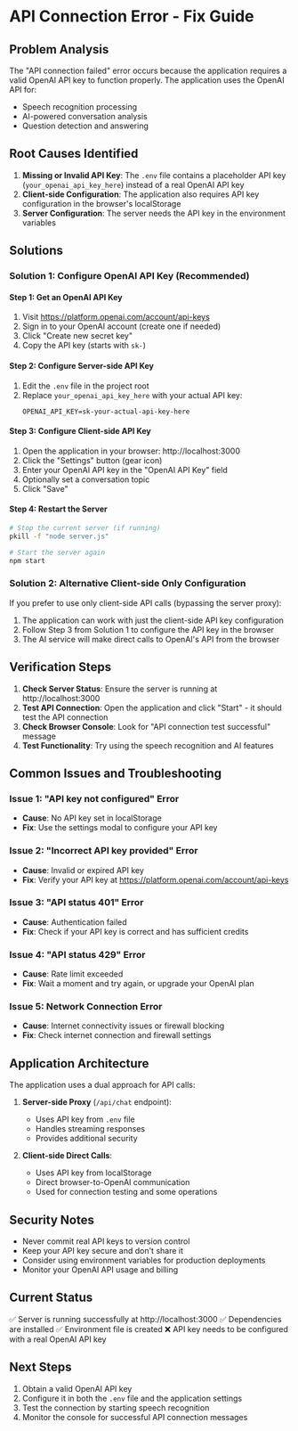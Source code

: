 # API Connection Error - Fix Guide

## Problem Analysis

The "API connection failed" error occurs because the application requires a valid OpenAI API key to function properly. The application uses the OpenAI API for:
- Speech recognition processing
- AI-powered conversation analysis
- Question detection and answering

## Root Causes Identified

1. **Missing or Invalid API Key**: The `.env` file contains a placeholder API key (`your_openai_api_key_here`) instead of a real OpenAI API key
2. **Client-side Configuration**: The application also requires API key configuration in the browser's localStorage
3. **Server Configuration**: The server needs the API key in the environment variables

## Solutions

### Solution 1: Configure OpenAI API Key (Recommended)

#### Step 1: Get an OpenAI API Key
1. Visit https://platform.openai.com/account/api-keys
2. Sign in to your OpenAI account (create one if needed)
3. Click "Create new secret key"
4. Copy the API key (starts with `sk-`)

#### Step 2: Configure Server-side API Key
1. Edit the `.env` file in the project root
2. Replace `your_openai_api_key_here` with your actual API key:
   ```
   OPENAI_API_KEY=sk-your-actual-api-key-here
   ```

#### Step 3: Configure Client-side API Key
1. Open the application in your browser: http://localhost:3000
2. Click the "Settings" button (gear icon)
3. Enter your OpenAI API key in the "OpenAI API Key" field
4. Optionally set a conversation topic
5. Click "Save"

#### Step 4: Restart the Server
```bash
# Stop the current server (if running)
pkill -f "node server.js"

# Start the server again
npm start
```

### Solution 2: Alternative Client-side Only Configuration

If you prefer to use only client-side API calls (bypassing the server proxy):

1. The application can work with just the client-side API key configuration
2. Follow Step 3 from Solution 1 to configure the API key in the browser
3. The AI service will make direct calls to OpenAI's API from the browser

## Verification Steps

1. **Check Server Status**: Ensure the server is running at http://localhost:3000
2. **Test API Connection**: Open the application and click "Start" - it should test the API connection
3. **Check Browser Console**: Look for "API connection test successful" message
4. **Test Functionality**: Try using the speech recognition and AI features

## Common Issues and Troubleshooting

### Issue 1: "API key not configured" Error
- **Cause**: No API key set in localStorage
- **Fix**: Use the settings modal to configure your API key

### Issue 2: "Incorrect API key provided" Error
- **Cause**: Invalid or expired API key
- **Fix**: Verify your API key at https://platform.openai.com/account/api-keys

### Issue 3: "API status 401" Error
- **Cause**: Authentication failed
- **Fix**: Check if your API key is correct and has sufficient credits

### Issue 4: "API status 429" Error
- **Cause**: Rate limit exceeded
- **Fix**: Wait a moment and try again, or upgrade your OpenAI plan

### Issue 5: Network Connection Error
- **Cause**: Internet connectivity issues or firewall blocking
- **Fix**: Check internet connection and firewall settings

## Application Architecture

The application uses a dual approach for API calls:

1. **Server-side Proxy** (`/api/chat` endpoint):
   - Uses API key from `.env` file
   - Handles streaming responses
   - Provides additional security

2. **Client-side Direct Calls**:
   - Uses API key from localStorage
   - Direct browser-to-OpenAI communication
   - Used for connection testing and some operations

## Security Notes

- Never commit real API keys to version control
- Keep your API key secure and don't share it
- Consider using environment variables for production deployments
- Monitor your OpenAI API usage and billing

## Current Status

✅ Server is running successfully at http://localhost:3000
✅ Dependencies are installed
✅ Environment file is created
❌ API key needs to be configured with a real OpenAI API key

## Next Steps

1. Obtain a valid OpenAI API key
2. Configure it in both the `.env` file and the application settings
3. Test the connection by starting speech recognition
4. Monitor the console for successful API connection messages